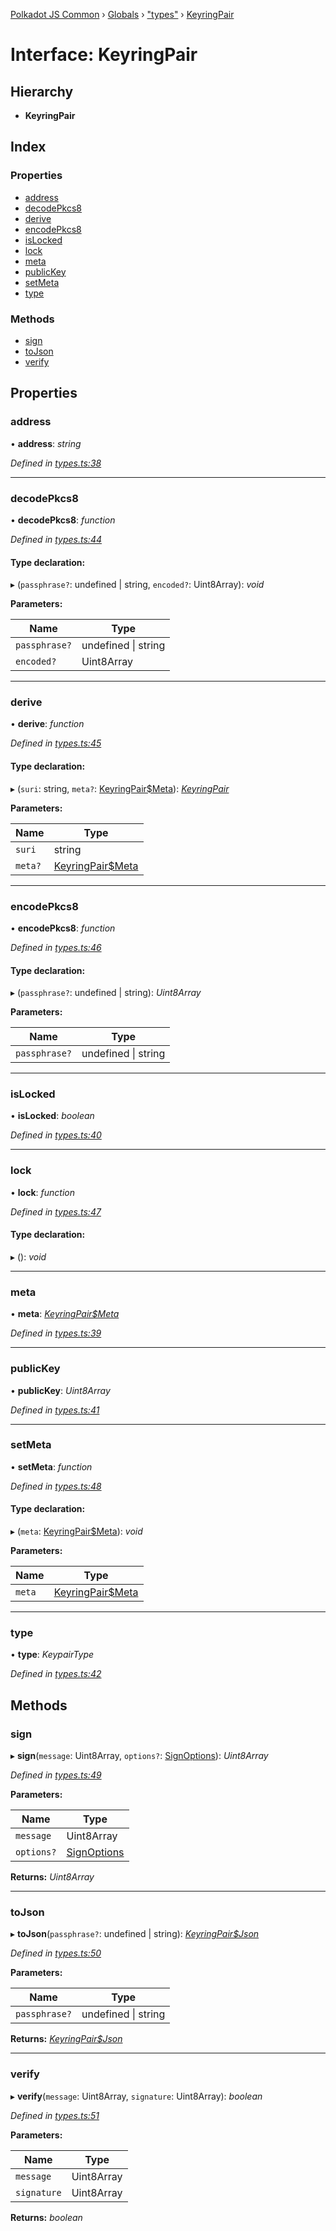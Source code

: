 [Polkadot JS Common](../README.md) › [Globals](../globals.md) › ["types"](../modules/_types_.md) › [KeyringPair](_types_.keyringpair.md)

# Interface: KeyringPair

## Hierarchy

* **KeyringPair**

## Index

### Properties

* [address](_types_.keyringpair.md#address)
* [decodePkcs8](_types_.keyringpair.md#decodepkcs8)
* [derive](_types_.keyringpair.md#derive)
* [encodePkcs8](_types_.keyringpair.md#encodepkcs8)
* [isLocked](_types_.keyringpair.md#islocked)
* [lock](_types_.keyringpair.md#lock)
* [meta](_types_.keyringpair.md#meta)
* [publicKey](_types_.keyringpair.md#publickey)
* [setMeta](_types_.keyringpair.md#setmeta)
* [type](_types_.keyringpair.md#type)

### Methods

* [sign](_types_.keyringpair.md#sign)
* [toJson](_types_.keyringpair.md#tojson)
* [verify](_types_.keyringpair.md#verify)

## Properties

###  address

• **address**: *string*

*Defined in [types.ts:38](https://github.com/polkadot-js/common/blob/b00d4956/packages/keyring/src/types.ts#L38)*

___

###  decodePkcs8

• **decodePkcs8**: *function*

*Defined in [types.ts:44](https://github.com/polkadot-js/common/blob/b00d4956/packages/keyring/src/types.ts#L44)*

#### Type declaration:

▸ (`passphrase?`: undefined | string, `encoded?`: Uint8Array): *void*

**Parameters:**

Name | Type |
------ | ------ |
`passphrase?` | undefined &#124; string |
`encoded?` | Uint8Array |

___

###  derive

• **derive**: *function*

*Defined in [types.ts:45](https://github.com/polkadot-js/common/blob/b00d4956/packages/keyring/src/types.ts#L45)*

#### Type declaration:

▸ (`suri`: string, `meta?`: [KeyringPair$Meta](_types_.keyringpair_meta.md)): *[KeyringPair](_types_.keyringpair.md)*

**Parameters:**

Name | Type |
------ | ------ |
`suri` | string |
`meta?` | [KeyringPair$Meta](_types_.keyringpair_meta.md) |

___

###  encodePkcs8

• **encodePkcs8**: *function*

*Defined in [types.ts:46](https://github.com/polkadot-js/common/blob/b00d4956/packages/keyring/src/types.ts#L46)*

#### Type declaration:

▸ (`passphrase?`: undefined | string): *Uint8Array*

**Parameters:**

Name | Type |
------ | ------ |
`passphrase?` | undefined &#124; string |

___

###  isLocked

• **isLocked**: *boolean*

*Defined in [types.ts:40](https://github.com/polkadot-js/common/blob/b00d4956/packages/keyring/src/types.ts#L40)*

___

###  lock

• **lock**: *function*

*Defined in [types.ts:47](https://github.com/polkadot-js/common/blob/b00d4956/packages/keyring/src/types.ts#L47)*

#### Type declaration:

▸ (): *void*

___

###  meta

• **meta**: *[KeyringPair$Meta](_types_.keyringpair_meta.md)*

*Defined in [types.ts:39](https://github.com/polkadot-js/common/blob/b00d4956/packages/keyring/src/types.ts#L39)*

___

###  publicKey

• **publicKey**: *Uint8Array*

*Defined in [types.ts:41](https://github.com/polkadot-js/common/blob/b00d4956/packages/keyring/src/types.ts#L41)*

___

###  setMeta

• **setMeta**: *function*

*Defined in [types.ts:48](https://github.com/polkadot-js/common/blob/b00d4956/packages/keyring/src/types.ts#L48)*

#### Type declaration:

▸ (`meta`: [KeyringPair$Meta](_types_.keyringpair_meta.md)): *void*

**Parameters:**

Name | Type |
------ | ------ |
`meta` | [KeyringPair$Meta](_types_.keyringpair_meta.md) |

___

###  type

• **type**: *KeypairType*

*Defined in [types.ts:42](https://github.com/polkadot-js/common/blob/b00d4956/packages/keyring/src/types.ts#L42)*

## Methods

###  sign

▸ **sign**(`message`: Uint8Array, `options?`: [SignOptions](_types_.signoptions.md)): *Uint8Array*

*Defined in [types.ts:49](https://github.com/polkadot-js/common/blob/b00d4956/packages/keyring/src/types.ts#L49)*

**Parameters:**

Name | Type |
------ | ------ |
`message` | Uint8Array |
`options?` | [SignOptions](_types_.signoptions.md) |

**Returns:** *Uint8Array*

___

###  toJson

▸ **toJson**(`passphrase?`: undefined | string): *[KeyringPair$Json](_types_.keyringpair_json.md)*

*Defined in [types.ts:50](https://github.com/polkadot-js/common/blob/b00d4956/packages/keyring/src/types.ts#L50)*

**Parameters:**

Name | Type |
------ | ------ |
`passphrase?` | undefined &#124; string |

**Returns:** *[KeyringPair$Json](_types_.keyringpair_json.md)*

___

###  verify

▸ **verify**(`message`: Uint8Array, `signature`: Uint8Array): *boolean*

*Defined in [types.ts:51](https://github.com/polkadot-js/common/blob/b00d4956/packages/keyring/src/types.ts#L51)*

**Parameters:**

Name | Type |
------ | ------ |
`message` | Uint8Array |
`signature` | Uint8Array |

**Returns:** *boolean*
